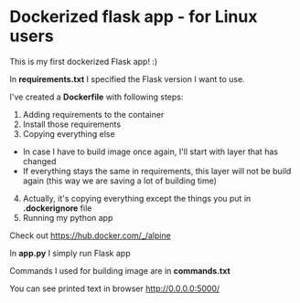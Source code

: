 # Dockerized flask app - for Linux users

This is my first dockerized Flask app! :)

In **requirements.txt** I specified the Flask version I want to use.

I've created a **Dockerfile** with following steps:
1. Adding requirements to the container
2. Install those requirements
3. Copying everything else
- In case I have to build image once again, I'll start with layer that has changed
- If everything stays the same in requirements, this layer will not be build again (this way we are saving a lot of building time)
4. Actually, it's copying everything except the things you put in **.dockerignore** file
5. Running my python app

Check out https://hub.docker.com/_/alpine

In **app.py** I simply run Flask app

Commands I used for building image are in **commands.txt**

You can see printed text in browser http://0.0.0.0:5000/

